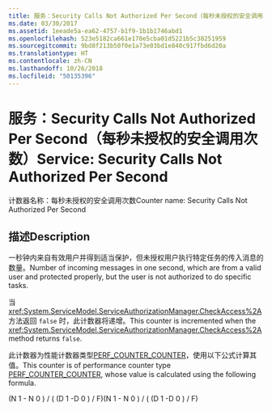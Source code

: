 ```yaml
---
title: 服务：Security Calls Not Authorized Per Second（每秒未授权的安全调用次数）
ms.date: 03/30/2017
ms.assetid: 1eeade5a-ea62-4757-b1f9-1b1b1746abd1
ms.openlocfilehash: 523e5182ca661e170e5cba01d5221b5c38251959
ms.sourcegitcommit: 9bd8f213b50f0e1a73e03bd1e840c917fbd6d20a
ms.translationtype: HT
ms.contentlocale: zh-CN
ms.lasthandoff: 10/26/2018
ms.locfileid: "50135396"
---
```

# <a name="service-security-calls-not-authorized-per-second"></a><span data-ttu-id="0bfbb-102">服务：Security Calls Not Authorized Per Second（每秒未授权的安全调用次数）</span><span class="sxs-lookup"><span data-stu-id="0bfbb-102">Service: Security Calls Not Authorized Per Second</span></span>
<span data-ttu-id="0bfbb-103">计数器名称：每秒未授权的安全调用次数</span><span class="sxs-lookup"><span data-stu-id="0bfbb-103">Counter name: Security Calls Not Authorized Per Second</span></span>  
  
## <a name="description"></a><span data-ttu-id="0bfbb-104">描述</span><span class="sxs-lookup"><span data-stu-id="0bfbb-104">Description</span></span>  
 <span data-ttu-id="0bfbb-105">一秒钟内来自有效用户并得到适当保护，但未授权用户执行特定任务的传入消息的数量。</span><span class="sxs-lookup"><span data-stu-id="0bfbb-105">Number of incoming messages in one second, which are from a valid user and protected properly, but the user is not authorized to do specific tasks.</span></span>  
  
 <span data-ttu-id="0bfbb-106">当 <xref:System.ServiceModel.ServiceAuthorizationManager.CheckAccess%2A> 方法返回 `false` 时，此计数器将递增。</span><span class="sxs-lookup"><span data-stu-id="0bfbb-106">This counter is incremented when the <xref:System.ServiceModel.ServiceAuthorizationManager.CheckAccess%2A> method returns `false`.</span></span>  
  
 <span data-ttu-id="0bfbb-107">此计数器为性能计数器类型[PERF_COUNTER_COUNTER](https://go.microsoft.com/fwlink/?LinkId=94649)，使用以下公式计算其值。</span><span class="sxs-lookup"><span data-stu-id="0bfbb-107">This counter is of performance counter type [PERF_COUNTER_COUNTER](https://go.microsoft.com/fwlink/?LinkId=94649), whose value is calculated using the following formula.</span></span>  
  
 <span data-ttu-id="0bfbb-108">(N 1 - N 0 ) / ( (D 1 -D 0 ) / F)</span><span class="sxs-lookup"><span data-stu-id="0bfbb-108">(N 1 - N 0 ) / ( (D 1 -D 0 ) / F)</span></span>
